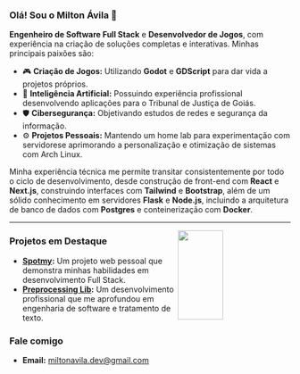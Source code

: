 ### Olá! Sou o Milton Ávila 👋

**Engenheiro de Software Full Stack** e **Desenvolvedor de Jogos**, com experiência na criação de soluções completas e interativas. Minhas principais paixões são:

-   🎮 **Criação de Jogos:** Utilizando **Godot** e **GDScript** para dar vida a projetos próprios.
-   🧠 **Inteligência Artificial:** Possuindo experiência profissional desenvolvendo aplicações para o Tribunal de Justiça de Goiás.
-   🛡️ **Cibersegurança:** Objetivando estudos de redes e segurança da informação.
-   ⚙️ **Projetos Pessoais:** Mantendo um home lab para experimentação com servidorese aprimorando a personalização e otimização de sistemas com Arch Linux.

Minha experiência técnica me permite transitar consistentemente por todo o ciclo de desenvolvimento, desde construção de front-end com **React** e **Next.js**, construindo interfaces com **Tailwind** e **Bootstrap**, além de um sólido conhecimento em servidores **Flask** e **Node.js**, incluindo a arquitetura de banco de dados com **Postgres** e conteinerização com **Docker**.

---

<img width="40%" height="160em" align="right" src="https://github-readme-stats.vercel.app/api/top-langs/?username=Milton-Avila&layout=compact&langs_count=7&theme=dark"/>

### Projetos em Destaque

-   **[Spotmy](https://github.com/Milton-Avila/Spotmy):** Um projeto web pessoal que demonstra minhas habilidades em desenvolvimento Full Stack.
-   **[Preprocessing Lib](https://github.com/TJGO-DIACDE/berna_tjgo_diacde_lib):** Um desenvolvimento profissional que me aprofundou em engenharia de software e tratamento de texto.

### Fale comigo

-   **Email:** miltonavila.dev@gmail.com 
